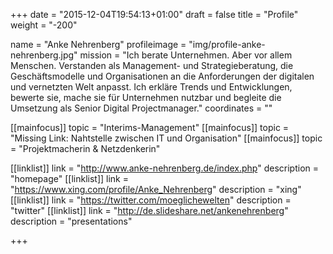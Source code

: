 +++
date = "2015-12-04T19:54:13+01:00"
draft = false
title = "Profile"
weight = "-200"

name 			= "Anke Nehrenberg"
profileimage 	= "img/profile-anke-nehrenberg.jpg"
mission 		= "Ich berate Unternehmen. Aber vor allem Menschen. Verstanden als Management- und Strategieberatung, die Geschäftsmodelle und Organisationen an die Anforderungen der digitalen und vernetzten Welt anpasst. Ich erkläre Trends und Entwicklungen, bewerte sie, mache sie für Unternehmen nutzbar und begleite die Umsetzung als Senior Digital Projectmanager."
coordinates 	= ""


[[mainfocus]]
	topic = "Interims-Management"
[[mainfocus]]
	topic = "Missing Link: Nahtstelle zwischen IT und Organisation"
[[mainfocus]]
	topic = "Projektmacherin & Netzdenkerin"


[[linklist]]
	link = "http://www.anke-nehrenberg.de/index.php"
	description  = "homepage"
[[linklist]]
	link = "https://www.xing.com/profile/Anke_Nehrenberg"
	description  = "xing"
[[linklist]]
	link = "https://twitter.com/moeglichewelten"
	description  = "twitter"
[[linklist]]
	link = "http://de.slideshare.net/ankenehrenberg"
	description  = "presentations"

+++
